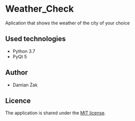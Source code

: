 # Weather_Check
Aplication that shows the weather of the city of your choice
## Used technologies
* Python 3.7
* PyQt 5
## Author
- Damian Żak
## Licence
The application is shared under the [MIT license](https://opensource.org/licenses/MIT).
